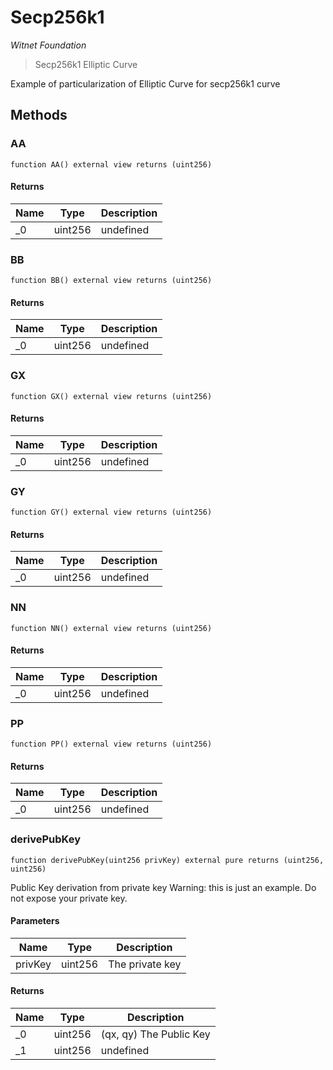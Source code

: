 # Secp256k1

*Witnet Foundation*

> Secp256k1 Elliptic Curve

Example of particularization of Elliptic Curve for secp256k1 curve



## Methods

### AA

```solidity
function AA() external view returns (uint256)
```






#### Returns

| Name | Type | Description |
|---|---|---|
| _0 | uint256 | undefined |

### BB

```solidity
function BB() external view returns (uint256)
```






#### Returns

| Name | Type | Description |
|---|---|---|
| _0 | uint256 | undefined |

### GX

```solidity
function GX() external view returns (uint256)
```






#### Returns

| Name | Type | Description |
|---|---|---|
| _0 | uint256 | undefined |

### GY

```solidity
function GY() external view returns (uint256)
```






#### Returns

| Name | Type | Description |
|---|---|---|
| _0 | uint256 | undefined |

### NN

```solidity
function NN() external view returns (uint256)
```






#### Returns

| Name | Type | Description |
|---|---|---|
| _0 | uint256 | undefined |

### PP

```solidity
function PP() external view returns (uint256)
```






#### Returns

| Name | Type | Description |
|---|---|---|
| _0 | uint256 | undefined |

### derivePubKey

```solidity
function derivePubKey(uint256 privKey) external pure returns (uint256, uint256)
```

Public Key derivation from private key Warning: this is just an example. Do not expose your private key.



#### Parameters

| Name | Type | Description |
|---|---|---|
| privKey | uint256 | The private key |

#### Returns

| Name | Type | Description |
|---|---|---|
| _0 | uint256 | (qx, qy) The Public Key |
| _1 | uint256 | undefined |




